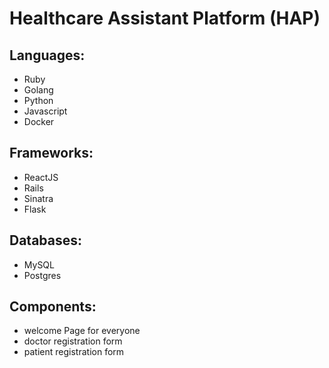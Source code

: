 # Healthcare Assistant Platform (HAP)

## Languages:
* Ruby
* Golang
* Python
* Javascript
* Docker

## Frameworks:
* ReactJS
* Rails
* Sinatra
* Flask

## Databases:
* MySQL
* Postgres

## Components:
* welcome Page for everyone
* doctor registration form
* patient registration form
